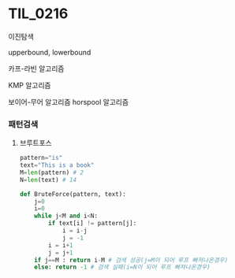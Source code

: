 # TIL_0216

이진탐색

upperbound, lowerbound



카프-라빈 알고리즘

KMP 알고리즘

보이어-무어 알고리즘 horspool 알고리즘



### 패턴검색

1. 브루트포스

   ```python
   pattern="is"
   text="This is a book"
   M=len(pattern) # 2
   N=len(text) # 14
   
   def BruteForce(pattern, text):
       j=0
       i=0
       while j<M and i<N:
           if text[i] != pattern[j]:
               i = i-j
               j = -1
           i = i+1
           j = j+1
       if j==M : return i-M # 검색 성공(j=M이 되어 루프 빠져나온경우)
       else: return -1 # 검색 실패(i=N이 되어 루프 빠져나온경우)
   ```

   